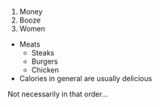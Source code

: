 1. Money
2. Booze
3. Women

* Meats
  * Steaks
  * Burgers
  * Chicken
* Calories in general are usually delicious


Not necessarily in that order...
